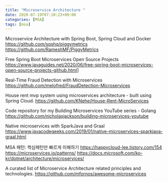 ```yaml
---
title: "Microservice Architecture "
date: 2020-07-19T07:10:23+09:00
categories: [MSA]
tags: [msa]
---
```


Microservice Architecture with Spring Boot, Spring Cloud and Docker
 https://github.com/sqshq/piggymetrics
 https://github.com/RameshMF/PiggyMetrics

Free Spring Boot Microservices Open Source Projects
 https://www.javaguides.net/2020/06/free-spring-boot-microservices-open-source-projects-github.html]

Real-Time Fraud Detection with Microservices
 https://github.com/melofred/FraudDetection-Microservices

House rent mvp system using microservices architecture - built using Spring Cloud.
 https://github.com/KNehe/House-Rent-MicroServices

Code repository for my Building Microservices YouTube series - Golang
 https://github.com/nicholasjackson/building-microservices-youtube

Native microservices with SparkJava and Graal
 https://www.javacodegeeks.com/2019/01/native-microservices-sparkjava-graal.html

 MSA 패턴: 핵심패턴만 빠르게 이해하기
  https://happycloud-lee.tistory.com/154
  https://microservices.io/patterns/
  https://docs.microsoft.com/ko-kr/dotnet/architecture/microservices/

A curated list of Microservice Architecture related principles and technologies.
 https://github.com/mfornos/awesome-microservices